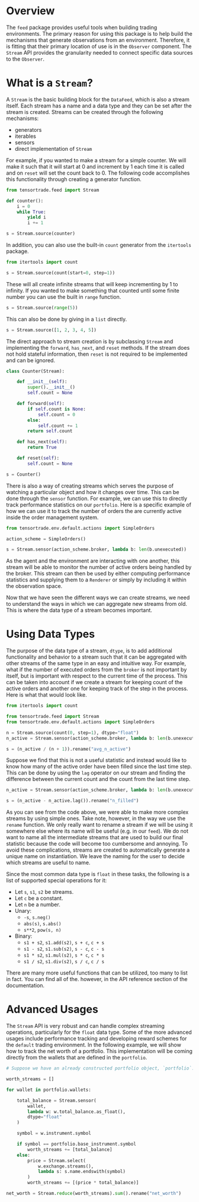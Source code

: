 # Overview

The `feed` package provides useful tools when building trading environments. The primary reason for using this package is to help build the mechanisms that generate observations from an environment. Therefore, it is fitting that their primary location of use is in the `Observer` component. The `Stream` API provides the granularity needed to connect specific data sources to the `Observer`.

# What is a `Stream`?
A `Stream` is the basic building block for the `DataFeed`, which is also a stream itself. Each stream has a name and a data type and they can be set after the stream is created.  Streams can be created through the following mechanisms:
* generators
* iterables
* sensors
* direct implementation of `Stream`

For example, if you wanted to make a stream for a simple counter. We will make it such that it will start at 0 and increment by 1 each time it is called and on `reset` will set the count back to 0. The following code accomplishes this functionality through creating a generator function.

```python
from tensortrade.feed import Stream

def counter():
    i = 0
    while True:
        yield i
        i += 1

s = Stream.source(counter)
```

In addition, you can also use the built-in `count` generator from the `itertools` package.

```python
from itertools import count

s = Stream.source(count(start=0, step=1))
```

These will all create infinite streams that will keep incrementing by 1 to infinity. If you wanted to make something that counted until some finite number you can use the built in `range` function.

```python
s = Stream.source(range(5))
```

This can also be done by giving in a `list` directly.

```python
s = Stream.source([1, 2, 3, 4, 5])
```

The direct approach to stream creation is by subclassing `Stream` and implementing the `forward`, `has_next`, and `reset` methods. If the stream does not hold stateful information, then `reset` is not required to be implemented and can be ignored.

```python
class Counter(Stream):

    def __init__(self):
        super().__init__()
        self.count = None

    def forward(self):
        if self.count is None:
            self.count = 0
        else:
            self.count += 1
        return self.count

    def has_next(self):
        return True

    def reset(self):
        self.count = None

s = Counter()
```

There is also a way of creating streams which serves the purpose of watching a particular object and how it changes over time. This can be done through the `sensor` function. For example, we can use this to directly track performance statistics on our `portfolio`. Here is a specific example of how we can use it to track the number of orders the are currently active inside the order management system.

```python
from tensortrade.env.default.actions import SimpleOrders

action_scheme = SimpleOrders()

s = Stream.sensor(action_scheme.broker, lambda b: len(b.unexecuted))
```

As the agent and the environment are interacting with one another, this stream will be able to monitor the number of active orders being handled by the broker. This stream can then be used by either computing performance statistics and supplying them to a `Renderer` or simply by including it within the observation space.

Now that we have seen the different ways we can create streams, we need to understand the ways in which we can aggregate new streams from old. This is where the data type of a stream becomes important.

# Using Data Types
The purpose of the data type of a stream, `dtype`, is to add additional functionality and behavior to a stream such that it can be aggregated with other streams of the same type in an easy and intuitive way. For example, what if the number of executed orders from the `broker` is not important by itself, but is important with respect to the current time of the process. This can be taken into account if we create a stream for keeping count of the active orders and another one for keeping track of the step in the process. Here is what that would look like.

```python
from itertools import count

from tensortrade.feed import Stream
from tensortrade.env.default.actions import SimpleOrders

n = Stream.source(count(0, step=1), dtype="float")
n_active = Stream.sensor(action_scheme.broker, lambda b: len(b.unexecuted), dtype="float")

s = (n_active / (n + 1)).rename("avg_n_active")
```

Suppose we find that this is not a useful statistic and instead would like to know how many of the active order have been filled since the last time step. This can be done by using the `lag` operator on our stream and finding the difference between the current count and the count from the last time step.

```python
n_active = Stream.sensor(action_scheme.broker, lambda b: len(b.unexecuted), dtype="float")

s = (n_active - n_active.lag()).rename("n_filled")
```

As you can see from the code above, we were able to make more complex streams by using simple ones. Take note, however, in the way we use the `rename` function. We only really want to rename a stream if we will be using it somewhere else where its name will be useful (e.g. in our `feed`). We do not want to name all the intermediate streams that are used to build our final statistic because the code will become too cumbersome and annoying. To avoid these complications, streams are created to automatically generate a unique name on instantiation. We leave the naming for the user to decide which streams are useful to name.

Since the most common data type is `float` in these tasks, the following is a list of supported special operations for it:
* Let `s`, `s1`, `s2` be streams.
* Let `c` be a constant.
* Let `n` be a number.
* Unary:
    * `-s`, `s.neg()`
    * `abs(s)`, `s.abs()`
    * `s**2`, `pow(s, n)`
* Binary:
    * `s1 + s2`, `s1.add(s2)`, `s + c`, `c + s`
    * `s1 - s2`, `s1.sub(s2)`, `s - c`, `c - s`
    * `s1 * s2`, `s1.mul(s2)`, `s * c`, `c * s`
    * `s1 / s2`, `s1.div(s2)`, `s / c`, `c / s`


There are many more useful functions that can be utilized, too many to list in fact. You can find all of the. however, in the API reference section of the documentation.

# Advanced Usages
The `Stream` API is very robust and can handle complex streaming operations, particularly for the `float` data type. Some of the more advanced usages include performance tracking and developing reward schemes for the `default` trading environment. In the following example, we will show how to track the net worth of a portfolio. This implementation will be coming directly from the wallets that are defined in the `portfolio`.

```python
# Suppose we have an already constructed portfolio object, `portfolio`.

worth_streams = []

for wallet in portfolio.wallets:

    total_balance = Stream.sensor(
        wallet,
        lambda w: w.total_balance.as_float(),
        dtype="float"
    )

    symbol = w.instrument.symbol

    if symbol == portfolio.base_instrument.symbol
        worth_streams += [total_balance]
    else:
        price = Stream.select(
            w.exchange.streams(),
            lambda s: s.name.endswith(symbol)
        )
        worth_streams += [(price * total_balance)]

net_worth = Stream.reduce(worth_streams).sum().rename("net_worth")
```
